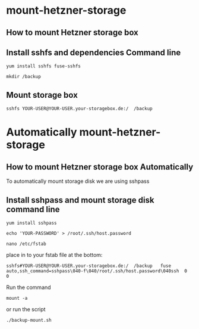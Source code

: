 # mount-hetzner-storage
How to mount Hetzner storage box
---------------------------------------------------------------------------


Install sshfs and dependencies Command line
------------------

    yum install sshfs fuse-sshfs
    
    mkdir /backup

Mount storage box
------------------
    
    sshfs YOUR-USER@YOUR-USER.your-storagebox.de:/  /backup
    

# Automatically mount-hetzner-storage
How to mount Hetzner storage box Automatically
---------------------------------------------------------------------------
To automatically mount storage disk we are using sshpass

Install sshpass and mount storage disk command line
------------------
    yum install sshpass 

    echo 'YOUR-PASSWORD' > /root/.ssh/host.password
    
    nano /etc/fstab

place in to your fstab file at the bottom:

    sshfs#YOUR-USER@YOUR-USER.your-storagebox.de:/  /backup   fuse   auto,ssh_command=sshpass\040-f\040/root/.ssh/host.password\040ssh  0  0

Run the command

    mount -a
    
or run the script

    ./backup-mount.sh
